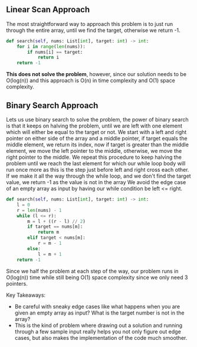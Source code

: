 ## Linear Scan Approach
The most straightforward way to approach this problem is to just run through the entire array, until we find the target, otherwise we return -1.
``` python
def search(self, nums: List[int], target: int) -> int:
	for i in range(len(nums)):
		if nums[i] == target:
			return i
	return -1
```
**This does not solve the problem**, however, since our solution needs to be O(log(n)) and this approach is O(n) in time complexity and O(1) space complexity.
## Binary Search Approach
Lets us use binary search to solve the problem, the power of binary search is that it keeps on halving the problem, until we are left with one element which will either be equal to the target or not. We start with a left and right pointer on either side of the array and a middle pointer, if target equals the middle element, we return its index, now if target is greater than the middle element, we move the left pointer to the middle, otherwise, we move the right pointer to the middle. We repeat this procedure to keep halving the problem until we reach the last element for which our while loop body will run once more as this is the step just before left and right cross each other. If we make it all the way through the while loop, and we don't find the target value, we return -1 as the value is not in the array We avoid the edge case of an empty array as input by having our while condition be left <= right. 
``` python
def search(self, nums: List[int], target: int) -> int:
	l = 0
	r = len(nums) - 1
	while (l <= r):
		m = l + ((r - l) // 2)
		if target == nums[m]:
			return m
		elif target < nums[m]:
			r = m - 1
		else:
			l = m + 1
	return -1
```
Since we half the problem at each step of the way, our problem runs in O(log(n)) time while still being O(1) space complexity since we only need 3 pointers.

Key Takeaways:
- Be careful with sneaky edge cases like what happens when you are given an empty array as input? What is the target number is not in the array?
- This is the kind of problem where drawing out a solution and running through a few sample input really helps you not only figure out edge cases, but also makes the implementation of the code much smoother.